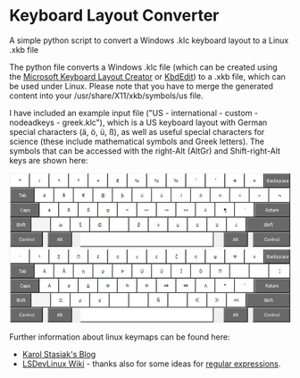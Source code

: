 # Keyboard Layout Converter
A simple python script to convert a Windows .klc keyboard layout to a Linux .xkb file

The python file converts a Windows .klc file (which can be created using the [Microsoft Keyboard Layout Creator](http://msdn.microsoft.com/en-us/goglobal/bb964665.aspx) or [KbdEdit](http://www.kbdedit.com/)) to a .xkb file, which can be used under Linux. Please note that you have to merge the generated content into your /usr/share/X11/xkb/symbols/us file.

I have included an example input file ("US - international - custom - nodeadkeys - greek.klc"), which is a US keyboard layout with German special characters (ä, ö, ü, ß), as well as useful special characters for science (these include mathematical symbols and Greek letters). The symbols that can be accessed with the right-Alt (AltGr) and Shift-right-Alt keys are shown here:

![Keyboard Layout AltGr](LayoutAltGr.png?raw=true)
![Keyboard Layout AltGr Shift](LayoutShftAltGr.png?raw=true)

Further information about linux keymaps can be found here:
* [Karol Stasiak's Blog](https://karols.github.io/blog/2013/11/18/creating-custom-keyboard-layouts-for-linux/)
* [LSDevLinux Wiki](http://linux.lsdev.sil.org/wiki/index.php/Building_an_XKB_Keyboard) - thanks also for some ideas for [regular expressions](http://linux.lsdev.sil.org/wiki/index.php/Conversion_from_Microsoft_KLC).

